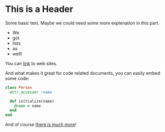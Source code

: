 # This is a Header

Some basic text.
Maybe we could need some more explenation in this part.

* We
* got
* lists
* as
* well!

You can [link](http://www.google.de) to web sites.

And what makes it great for code related documents, you can easily embed some code:

```ruby
class Person
  attr_accessor :name

  def initialize(name)
    @name = name
  end
end
```

And of course [there is much more](https://daringfireball.net/projects/markdown/)!
